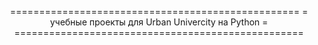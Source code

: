 <p align="center">
==================================================
= учебные проекты для Urban Univercity на Python =
==================================================
</p>
